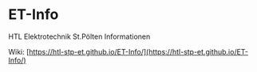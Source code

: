 # ET-Info
HTL Elektrotechnik St.Pölten Informationen 

Wiki: [https://htl-stp-et.github.io/ET-Info/](https://htl-stp-et.github.io/ET-Info/)
